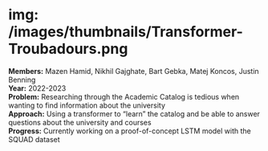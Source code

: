 # img: /images/thumbnails/Transformer-Troubadours.png

**Members:** Mazen Hamid, Nikhil Gajghate, Bart Gebka, Matej Koncos, Justin Benning<br/>
**Year:** 2022-2023<br/>
**Problem:** Researching through the Academic Catalog is tedious when wanting to find information about the university​<br/>
**Approach:​** Using a transformer to “learn” the catalog and be able to answer questions about the university and courses​<br/>
**Progress:​** Currently working on a proof-of-concept LSTM model with the SQUAD dataset​<br/>
​